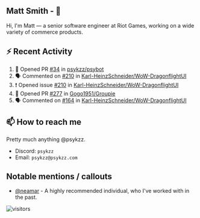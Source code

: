 <!--
[![PsyKzz's github stats](https://github-readme-stats.vercel.app/api?username=psykzz&show_icons=true)](https://github.com/anuraghazra/github-readme-stats)
-->

## Matt Smith - 👋
Hi, I'm Matt — a senior software engineer at Riot Games, working on a wide variety of commerce products.

## ⚡ Recent Activity

<!--START_SECTION:activity-->
1. 💪 Opened PR [#34](https://github.com/psykzz/psybot/pull/34) in [psykzz/psybot](https://github.com/psykzz/psybot)
2. 🗣 Commented on [#210](https://github.com/Karl-HeinzSchneider/WoW-DragonflightUI/issues/210) in [Karl-HeinzSchneider/WoW-DragonflightUI](https://github.com/Karl-HeinzSchneider/WoW-DragonflightUI)
3. ❗️ Opened issue [#210](https://github.com/Karl-HeinzSchneider/WoW-DragonflightUI/issues/210) in [Karl-HeinzSchneider/WoW-DragonflightUI](https://github.com/Karl-HeinzSchneider/WoW-DragonflightUI)
4. 💪 Opened PR [#277](https://github.com/Gogo1951/Groupie/pull/277) in [Gogo1951/Groupie](https://github.com/Gogo1951/Groupie)
5. 🗣 Commented on [#164](https://github.com/Karl-HeinzSchneider/WoW-DragonflightUI/issues/164) in [Karl-HeinzSchneider/WoW-DragonflightUI](https://github.com/Karl-HeinzSchneider/WoW-DragonflightUI)
<!--END_SECTION:activity-->


## 📫 How to reach me

Pretty much anything @psykzz.

- Discord: `psykzz`
- Email: `psykzz@psykzz.com`


## Notable mentions / callouts

 - [@neamar](https://github.com/neamar) - A highly recommended individual, who I've worked with in the past.


![visitors](https://visitor-badge.glitch.me/badge?page_id=psykzz/psykzz)


